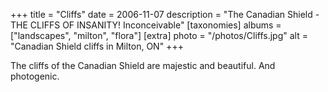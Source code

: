 +++
title = "Cliffs"
date = 2006-11-07
description = "The Canadian Shield - THE CLIFFS OF INSANITY! Inconceivable"
[taxonomies]
albums = ["landscapes", "milton", "flora"]
[extra]
photo = "/photos/Cliffs.jpg"
alt = "Canadian Shield cliffs in Milton, ON"
+++

The cliffs of the Canadian Shield are majestic and beautiful. And photogenic.
